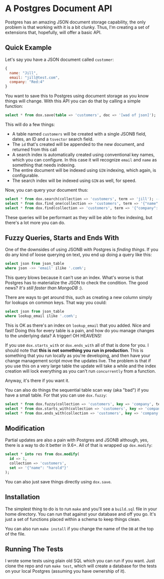 # A Postgres Document API

Postgres has an amazing JSON document storage capability, the only problem is that working with it is a bit clunky. Thus, I'm creating a set of extensions that, hopefully, will offer a basic API.


## Quick Example

Let's say you have a JSON document called `customer`:

```js
{
  name: "Jill",
  email: "jill@test.com",
  company: "Red:4"
}
```

You want to save this to Postgres using document storage as you know things will change. With this API you can do that by calling a simple function:

```sql
select * from dox.save(table => 'customers', doc => '[wad of json]');
```

This will do a few things:

 - A table named `customers` will be created with a single JSONB field, dates, an ID and a `tsvector` search field.
 - The `id` that's created will be appended to the new document, and returned from this call
 - A search index is automatically created using conventional key names, which you can configure. In this case it will recognize `email` and `name` as something that needs indexing.
 - The entire document will be indexed using `GIN` indexing, which again, is configurable.
 - The search index will be indexed using `GIN` as well, for speed.

Now, you can query your document thus:

```sql
select * from dox.search(collection => 'customers', term => 'jill'); -- full text search on a single term
select * from dox.find_one(collection => 'customers', term => '{"name": "Jill"}'); -- simple query
select * from dox.find(collection => 'customers', term => '{"company": "Red:4"}'); -- find all Red:4 people
```

These queries will be performant as they will be able to flex indexing, but there's a lot more you can do.

## Fuzzy Queries, Starts and Ends With

One of the downsides of using JSONB with Postgres is *finding things*. If you do any kind of loose querying on text, you end up doing a query like this:

```sql
select json from json_table
where json ->> 'email' ilike '.com%';
```

This query blows because it can't use an index. What's worse is that Postgres has to materialize the JSON to check the condition. The good news? *It's still faster than MongoDB* :).

There are ways to get around this, such as creating a new column simply for lookups on common keys. That way you could:

```sql
select json from json_table
where lookup_email ilike '.com%';
```

This is OK as there's an index on `lookup_email` that you added. Nice and fast! Doing this for every table is a pain, and how do you manage changes to the underlying data? A trigger! OH HEAVENS!

If you use `dox.starts_with` or `dox.ends_with` all of that is done for you. I should note that **this is not something you run in production**. This is something that you run locally as you're developing, and then have your change management script move the updates live. The problem is that if you use this on a very large table the update will take a while and the index creation will lock everything as you can't run `concurrently` from a function.

Anyway, it's there if you want it.

You can also do things the sequential table scan way (aka "bad") if you have a small table. For that you can use `dox.fuzzy`:

```sql
select * from dox.fuzzy(collection => 'customers', key => 'company', term => 'Red');
select * from dox.starts_with(collection => 'customers', key => 'company', term => 'Red');
select * from dox.ends_with(collection => 'customers', key => 'company', term => '4);
```

## Modification

Partial updates are also a pain with Postgres and JSONB although, yes, there is a way to do it better in 9.6+. All of that is wrapped up `dox.modify`:

```sql
select * into res from dox.modify(
  id => 1,
  collection => 'customers', 
  set => '{"name": "harold"}'
);
```

You can also just save things directly using `dox.save`.

## Installation

The simplest thing to do is to run `make` and you'll see a `build.sql` file in your home directory. You can run that against your database and off you go. It's just a set of functions placed within a schema to keep things clean.

You can also run `make install` if you change the name of the `DB` at the top of the file.

## Running The Tests

I wrote some tests using plain old SQL which you can run if you want. Just clone the repo and run `make test`, which will create a database for the tests on your local Postgres (assuming you have ownership of it).


